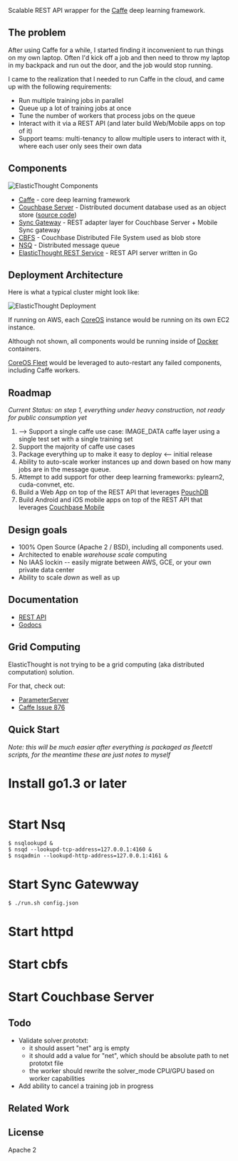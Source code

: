 
Scalable REST API wrapper for the [Caffe](caffe.berkeleyvision.org) deep learning framework. 

## The problem

After using Caffe for a while, I started finding it inconvenient to run things on my own laptop.  Often I'd kick off a job and then need to throw my laptop in my backpack and run out the door, and the job would stop running.  

I came to the realization that I needed to run Caffe in the cloud, and came up with the following requirements:

* Run multiple training jobs in parallel
* Queue up a lot of training jobs at once 
* Tune the number of workers that process jobs on the queue 
* Interact with it via a REST API (and later build Web/Mobile apps on top of it)
* Support teams: multi-tenancy to allow multiple users to interact with it, where each user only sees their own data

## Components

![ElasticThought Components](http://tleyden-misc.s3.amazonaws.com/blog_images/elasticthought-components.png)


* [Caffe](http://caffe.berkeleyvision.org/) - core deep learning framework
* [Couchbase Server](http://www.couchbase.com/nosql-databases/couchbase-server) - Distributed document database used as an object store ([source code](https://github.com/couchbase/manifest))
* [Sync Gateway](https://github.com/couchbase/sync_gateway) - REST adapter layer for Couchbase Server + Mobile Sync gateway
* [CBFS](https://github.com/couchbaselabs/cbfs) - Couchbase Distributed File System used as blob store
* [NSQ](http://nsq.io/) - Distributed message queue
* [ElasticThought REST Service](https://github.com/tleyden/elastic-thought/) - REST API server written in Go

## Deployment Architecture

Here is what a typical cluster might look like:

![ElasticThought Deployment](http://tleyden-misc.s3.amazonaws.com/blog_images/elasticthought-stack.png) 

If running on AWS, each [CoreOS](https://coreos.com/) instance would be running on its own EC2 instance.

Although not shown, all components would be running inside of [Docker](https://www.docker.com/) containers.

[CoreOS Fleet](https://coreos.com/docs/launching-containers/launching/launching-containers-fleet/) would be leveraged to auto-restart any failed components, including Caffe workers.

## Roadmap

*Current Status: on step 1, everything under heavy construction, not ready for public consumption yet*

1. --> Support a single caffe use case: IMAGE_DATA caffe layer using a single test set with a single training set
1. Support the majority of caffe use cases
1. Package everything up to make it easy to deploy  <-- initial release
1. Ability to auto-scale worker instances up and down based on how many jobs are in the message queue.
1. Attempt to add support for other deep learning frameworks: pylearn2, cuda-convnet, etc.
1. Build a Web App on top of the REST API that leverages [PouchDB](https://github.com/pouchdb/pouchdb)
1. Build Android and iOS mobile apps on top of the REST API that leverages [Couchbase Mobile](https://github.com/couchbase/couchbase-lite-android)


## Design goals

* 100% Open Source (Apache 2 / BSD), including all components used.
* Architected to enable *warehouse scale* computing
* No IAAS lockin -- easily migrate between AWS, GCE, or your own private data center
* Ability to scale *down* as well as up

## Documentation 

* [REST API](http://docs.elasticthought.apiary.io/)
* [Godocs](http://godoc.org/github.com/tleyden/elastic-thought)

## Grid Computing

ElasticThought is not trying to be a grid computing (aka distributed computation) solution.  

For that, check out:

* [ParameterServer](http://parameterserver.org/)
* [Caffe Issue 876](https://github.com/BVLC/caffe/issues/876)

## Quick Start

*Note: this will be much easier after everything is packaged as fleetctl scripts, for the meantime these are just notes to myself*

# Install go1.3 or later

```

```

# Start Nsq

```
$ nsqlookupd & 
$ nsqd --lookupd-tcp-address=127.0.0.1:4160 &
$ nsqadmin --lookupd-http-address=127.0.0.1:4161 &
```

# Start Sync Gatewway

```
$ ./run.sh config.json
```

# Start httpd

# Start cbfs

# Start Couchbase Server


## Todo

- Validate solver.prototxt: 
  - it should assert "net" arg is empty
  - it should add a value for "net", which should be absolute path to net prototxt file
  - the worker should rewrite the solver_mode CPU/GPU based on worker capabilities 
- Add ability to cancel a training job in progress

## Related Work



## License

Apache 2